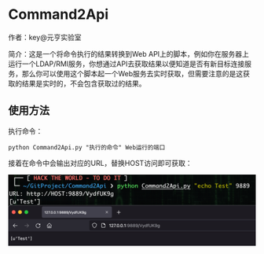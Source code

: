 # Command2Api

作者：key@元亨实验室

简介：这是一个将命令执行的结果转换到Web API上的脚本，例如你在服务器上运行一个LDAP/RMI服务，你想通过API去获取结果以便知道是否有新目标连接服务，那么你可以使用这个脚本起一个Web服务去实时获取，但需要注意的是这获取的结果是实时的，不会包含获取过的结果。

## 使用方法

执行命令：

```shell
python Command2Api.py "执行的命令" Web运行的端口
```

接着在命令中会输出对应的URL，替换HOST访问即可获取：

![](images/0.png)